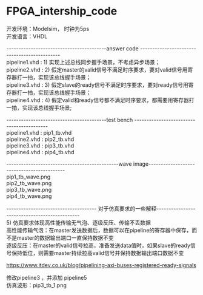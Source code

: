 # FPGA_intership_code


开发环境：Modelsim， 时钟为5ps  
开发语言：VHDL  


-----------------------------------------answer code ---------------------------------------------  
pipeline1.vhd : 1) 实现上述总线同步握手场景，不考虑异步场景；  
pipeline2.vhd : 2) 假定master的valid信号不满足时序要求，要对valid信号用寄存器打一拍，实现该总线握手场景；  
pipeline3.vhd : 3) 假定slave的ready信号不满足时序要求，要对ready信号用寄存器打一拍，实现该总线握手场景；  
pipeline4.vhd : 4) 假定valid和ready信号都不满足时序要求，都需要用寄存器打一拍，实现该总线握手场景;   

-----------------------------------------test bench ------------------------------------------  
pipeline1.vhd : pip1_tb.vhd  
pipeline2.vhd : pip2_tb.vhd  
pipeline3.vhd : pip3_tb.vhd  
pipeline4.vhd : pip4_tb.vhd  


----------------------------------------------wave image-------------------------------------------  
pip1_tb_wave.png  
pip2_tb_wave.png  
pip3_tb_wave.png  
pip4_tb_wave.png  


------------------------------------- 对于仿真要求的一些解释----------------------------------------------  
5) 仿真要求体现高性能传输无气泡、逐级反压、传输不丢数据  
高性能传输气泡：在master发送数据后，数据可以在pipeline的寄存器中保存，而不是master的数据输出端口一直保持数据不变  
逐级反压：在master的valid信号拉高，准备发送data值时，如果slave的ready信号保持低位，则需要master持续拉高valid信号并保持数据输出端口数据不变  

https://www.itdev.co.uk/blog/pipelining-axi-buses-registered-ready-signals  

修改pipeline3 ，并添加 pipeline5  
仿真波形：pip3_tb_1.png



